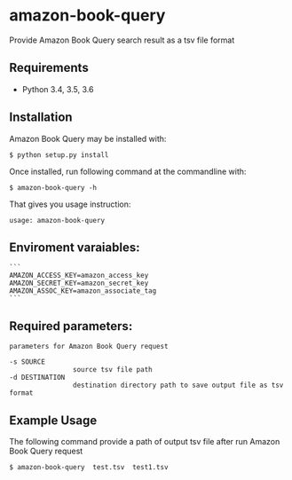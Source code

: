 # amazon-book-query
Provide Amazon Book Query search result as a tsv file format

## Requirements
* Python 3.4, 3.5, 3.6

## Installation

Amazon Book Query may be installed with:
```
$ python setup.py install
```

Once installed, run following command at the commandline with:
```
$ amazon-book-query -h
```

That gives you usage instruction:
```
usage: amazon-book-query
```
## Enviroment varaiables:
    ```
    AMAZON_ACCESS_KEY=amazon_access_key
    AMAZON_SECRET_KEY=amazon_secret_key
    AMAZON_ASSOC_KEY=amazon_associate_tag
    ```
## Required parameters:
    parameters for Amazon Book Query request

    -s SOURCE
                    source tsv file path
    -d DESTINATION
                    destination directory path to save output file as tsv format

## Example Usage
The following command provide a path of output tsv file after run Amazon Book Query request
```
$ amazon-book-query  test.tsv  test1.tsv

```
